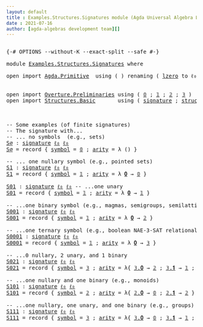 ```yaml
---
layout: default
title : Examples.Structures.Signatures module (Agda Universal Algebra Library)
date : 2021-07-16
author: [agda-algebras development team][]
---
```


<pre class="Agda">

<a id="180" class="Symbol">{-#</a> <a id="184" class="Keyword">OPTIONS</a> <a id="192" class="Pragma">--without-K</a> <a id="204" class="Pragma">--exact-split</a> <a id="218" class="Pragma">--safe</a> <a id="225" class="Symbol">#-}</a>

<a id="230" class="Keyword">module</a> <a id="237" href="Examples.Structures.Signatures.html" class="Module">Examples.Structures.Signatures</a> <a id="268" class="Keyword">where</a>

<a id="275" class="Keyword">open</a> <a id="280" class="Keyword">import</a> <a id="287" href="Agda.Primitive.html" class="Module">Agda.Primitive</a>  <a id="303" class="Keyword">using</a> <a id="309" class="Symbol">(</a> <a id="311" class="Symbol">)</a> <a id="313" class="Keyword">renaming</a> <a id="322" class="Symbol">(</a> <a id="324" href="Agda.Primitive.html#764" class="Primitive">lzero</a> <a id="330" class="Symbol">to</a> <a id="333" class="Primitive">ℓ₀</a> <a id="336" class="Symbol">)</a>


<a id="340" class="Keyword">open</a> <a id="345" class="Keyword">import</a> <a id="352" href="Overture.Preliminaries.html" class="Module">Overture.Preliminaries</a> <a id="375" class="Keyword">using</a> <a id="381" class="Symbol">(</a> <a id="383" href="Overture.Preliminaries.html#3383" class="Datatype">𝟘</a> <a id="385" class="Symbol">;</a> <a id="387" href="Overture.Preliminaries.html#3470" class="Datatype">𝟙</a> <a id="389" class="Symbol">;</a> <a id="391" href="Overture.Preliminaries.html#3525" class="Datatype">𝟚</a> <a id="393" class="Symbol">;</a> <a id="395" href="Overture.Preliminaries.html#3708" class="Datatype">𝟛</a> <a id="397" class="Symbol">)</a>
<a id="399" class="Keyword">open</a> <a id="404" class="Keyword">import</a> <a id="411" href="Structures.Basic.html" class="Module">Structures.Basic</a>       <a id="434" class="Keyword">using</a> <a id="440" class="Symbol">(</a> <a id="442" href="Structures.Basic.html#1124" class="Record">signature</a> <a id="452" class="Symbol">;</a> <a id="454" href="Structures.Basic.html#1458" class="Record">structure</a> <a id="464" class="Symbol">)</a>



<a id="469" class="Comment">-- Some examples (of finite signatures)</a>
<a id="509" class="Comment">-- The signature with...</a>
<a id="534" class="Comment">-- ... no symbols  (e.g., sets)</a>
<a id="S∅"></a><a id="566" href="Examples.Structures.Signatures.html#566" class="Function">S∅</a> <a id="569" class="Symbol">:</a> <a id="571" href="Structures.Basic.html#1124" class="Record">signature</a> <a id="581" href="Examples.Structures.Signatures.html#333" class="Primitive">ℓ₀</a> <a id="584" href="Examples.Structures.Signatures.html#333" class="Primitive">ℓ₀</a>
<a id="587" href="Examples.Structures.Signatures.html#566" class="Function">S∅</a> <a id="590" class="Symbol">=</a> <a id="592" class="Keyword">record</a> <a id="599" class="Symbol">{</a> <a id="601" href="Structures.Basic.html#1185" class="Field">symbol</a> <a id="608" class="Symbol">=</a> <a id="610" href="Overture.Preliminaries.html#3383" class="Datatype">𝟘</a> <a id="612" class="Symbol">;</a> <a id="614" href="Structures.Basic.html#1203" class="Field">arity</a> <a id="620" class="Symbol">=</a> <a id="622" class="Symbol">λ</a> <a id="624" class="Symbol">()</a> <a id="627" class="Symbol">}</a>

<a id="630" class="Comment">-- ... one nullary symbol (e.g., pointed sets)</a>
<a id="S1"></a><a id="677" href="Examples.Structures.Signatures.html#677" class="Function">S1</a> <a id="680" class="Symbol">:</a> <a id="682" href="Structures.Basic.html#1124" class="Record">signature</a> <a id="692" href="Examples.Structures.Signatures.html#333" class="Primitive">ℓ₀</a> <a id="695" href="Examples.Structures.Signatures.html#333" class="Primitive">ℓ₀</a>
<a id="698" href="Examples.Structures.Signatures.html#677" class="Function">S1</a> <a id="701" class="Symbol">=</a> <a id="703" class="Keyword">record</a> <a id="710" class="Symbol">{</a> <a id="712" href="Structures.Basic.html#1185" class="Field">symbol</a> <a id="719" class="Symbol">=</a> <a id="721" href="Overture.Preliminaries.html#3470" class="Datatype">𝟙</a> <a id="723" class="Symbol">;</a> <a id="725" href="Structures.Basic.html#1203" class="Field">arity</a> <a id="731" class="Symbol">=</a> <a id="733" class="Symbol">λ</a> <a id="735" href="Examples.Structures.Signatures.html#735" class="Bound">𝟎</a> <a id="737" class="Symbol">→</a> <a id="739" href="Overture.Preliminaries.html#3383" class="Datatype">𝟘</a> <a id="741" class="Symbol">}</a>

<a id="S01"></a><a id="744" href="Examples.Structures.Signatures.html#744" class="Function">S01</a> <a id="748" class="Symbol">:</a> <a id="750" href="Structures.Basic.html#1124" class="Record">signature</a> <a id="760" href="Examples.Structures.Signatures.html#333" class="Primitive">ℓ₀</a> <a id="763" href="Examples.Structures.Signatures.html#333" class="Primitive">ℓ₀</a> <a id="766" class="Comment">-- ...one unary</a>
<a id="782" href="Examples.Structures.Signatures.html#744" class="Function">S01</a> <a id="786" class="Symbol">=</a> <a id="788" class="Keyword">record</a> <a id="795" class="Symbol">{</a> <a id="797" href="Structures.Basic.html#1185" class="Field">symbol</a> <a id="804" class="Symbol">=</a> <a id="806" href="Overture.Preliminaries.html#3470" class="Datatype">𝟙</a> <a id="808" class="Symbol">;</a> <a id="810" href="Structures.Basic.html#1203" class="Field">arity</a> <a id="816" class="Symbol">=</a> <a id="818" class="Symbol">λ</a> <a id="820" href="Examples.Structures.Signatures.html#820" class="Bound">𝟎</a> <a id="822" class="Symbol">→</a> <a id="824" href="Overture.Preliminaries.html#3470" class="Datatype">𝟙</a> <a id="826" class="Symbol">}</a>

<a id="829" class="Comment">-- ...one binary symbol (e.g., magmas, semigroups, semilattices)</a>
<a id="S001"></a><a id="894" href="Examples.Structures.Signatures.html#894" class="Function">S001</a> <a id="899" class="Symbol">:</a> <a id="901" href="Structures.Basic.html#1124" class="Record">signature</a> <a id="911" href="Examples.Structures.Signatures.html#333" class="Primitive">ℓ₀</a> <a id="914" href="Examples.Structures.Signatures.html#333" class="Primitive">ℓ₀</a>
<a id="917" href="Examples.Structures.Signatures.html#894" class="Function">S001</a> <a id="922" class="Symbol">=</a> <a id="924" class="Keyword">record</a> <a id="931" class="Symbol">{</a> <a id="933" href="Structures.Basic.html#1185" class="Field">symbol</a> <a id="940" class="Symbol">=</a> <a id="942" href="Overture.Preliminaries.html#3470" class="Datatype">𝟙</a> <a id="944" class="Symbol">;</a> <a id="946" href="Structures.Basic.html#1203" class="Field">arity</a> <a id="952" class="Symbol">=</a> <a id="954" class="Symbol">λ</a> <a id="956" href="Examples.Structures.Signatures.html#956" class="Bound">𝟎</a> <a id="958" class="Symbol">→</a> <a id="960" href="Overture.Preliminaries.html#3525" class="Datatype">𝟚</a> <a id="962" class="Symbol">}</a>

<a id="965" class="Comment">-- ...one ternary symbol (e.g., boolean NAE-3-SAT relational structure)</a>
<a id="S0001"></a><a id="1037" href="Examples.Structures.Signatures.html#1037" class="Function">S0001</a> <a id="1043" class="Symbol">:</a> <a id="1045" href="Structures.Basic.html#1124" class="Record">signature</a> <a id="1055" href="Examples.Structures.Signatures.html#333" class="Primitive">ℓ₀</a> <a id="1058" href="Examples.Structures.Signatures.html#333" class="Primitive">ℓ₀</a>
<a id="1061" href="Examples.Structures.Signatures.html#1037" class="Function">S0001</a> <a id="1067" class="Symbol">=</a> <a id="1069" class="Keyword">record</a> <a id="1076" class="Symbol">{</a> <a id="1078" href="Structures.Basic.html#1185" class="Field">symbol</a> <a id="1085" class="Symbol">=</a> <a id="1087" href="Overture.Preliminaries.html#3470" class="Datatype">𝟙</a> <a id="1089" class="Symbol">;</a> <a id="1091" href="Structures.Basic.html#1203" class="Field">arity</a> <a id="1097" class="Symbol">=</a> <a id="1099" class="Symbol">λ</a> <a id="1101" href="Examples.Structures.Signatures.html#1101" class="Bound">𝟎</a> <a id="1103" class="Symbol">→</a> <a id="1105" href="Overture.Preliminaries.html#3708" class="Datatype">𝟛</a> <a id="1107" class="Symbol">}</a>

<a id="1110" class="Comment">-- ...0 nullary, 2 unary, and 1 binary</a>
<a id="S021"></a><a id="1149" href="Examples.Structures.Signatures.html#1149" class="Function">S021</a> <a id="1154" class="Symbol">:</a> <a id="1156" href="Structures.Basic.html#1124" class="Record">signature</a> <a id="1166" href="Examples.Structures.Signatures.html#333" class="Primitive">ℓ₀</a> <a id="1169" href="Examples.Structures.Signatures.html#333" class="Primitive">ℓ₀</a>
<a id="1172" href="Examples.Structures.Signatures.html#1149" class="Function">S021</a> <a id="1177" class="Symbol">=</a> <a id="1179" class="Keyword">record</a> <a id="1186" class="Symbol">{</a> <a id="1188" href="Structures.Basic.html#1185" class="Field">symbol</a> <a id="1195" class="Symbol">=</a> <a id="1197" href="Overture.Preliminaries.html#3708" class="Datatype">𝟛</a> <a id="1199" class="Symbol">;</a> <a id="1201" href="Structures.Basic.html#1203" class="Field">arity</a> <a id="1207" class="Symbol">=</a> <a id="1209" class="Symbol">λ{</a> <a id="1212" href="Overture.Preliminaries.html#3727" class="InductiveConstructor">𝟛.𝟎</a> <a id="1216" class="Symbol">→</a> <a id="1218" href="Overture.Preliminaries.html#3525" class="Datatype">𝟚</a> <a id="1220" class="Symbol">;</a> <a id="1222" href="Overture.Preliminaries.html#3734" class="InductiveConstructor">𝟛.𝟏</a> <a id="1226" class="Symbol">→</a> <a id="1228" href="Overture.Preliminaries.html#3470" class="Datatype">𝟙</a> <a id="1230" class="Symbol">;</a> <a id="1232" href="Overture.Preliminaries.html#3741" class="InductiveConstructor">𝟛.𝟐</a> <a id="1236" class="Symbol">→</a> <a id="1238" href="Overture.Preliminaries.html#3470" class="Datatype">𝟙</a> <a id="1240" class="Symbol">}</a> <a id="1242" class="Symbol">}</a>

<a id="1245" class="Comment">-- ...one nullary and one binary (e.g., monoids)</a>
<a id="S101"></a><a id="1294" href="Examples.Structures.Signatures.html#1294" class="Function">S101</a> <a id="1299" class="Symbol">:</a> <a id="1301" href="Structures.Basic.html#1124" class="Record">signature</a> <a id="1311" href="Examples.Structures.Signatures.html#333" class="Primitive">ℓ₀</a> <a id="1314" href="Examples.Structures.Signatures.html#333" class="Primitive">ℓ₀</a>
<a id="1317" href="Examples.Structures.Signatures.html#1294" class="Function">S101</a> <a id="1322" class="Symbol">=</a> <a id="1324" class="Keyword">record</a> <a id="1331" class="Symbol">{</a> <a id="1333" href="Structures.Basic.html#1185" class="Field">symbol</a> <a id="1340" class="Symbol">=</a> <a id="1342" href="Overture.Preliminaries.html#3525" class="Datatype">𝟚</a> <a id="1344" class="Symbol">;</a> <a id="1346" href="Structures.Basic.html#1203" class="Field">arity</a> <a id="1352" class="Symbol">=</a> <a id="1354" class="Symbol">λ{</a> <a id="1357" href="Overture.Preliminaries.html#3575" class="InductiveConstructor">𝟚.𝟎</a> <a id="1361" class="Symbol">→</a> <a id="1363" href="Overture.Preliminaries.html#3383" class="Datatype">𝟘</a> <a id="1365" class="Symbol">;</a> <a id="1367" href="Overture.Preliminaries.html#3626" class="InductiveConstructor">𝟚.𝟏</a> <a id="1371" class="Symbol">→</a> <a id="1373" href="Overture.Preliminaries.html#3525" class="Datatype">𝟚</a> <a id="1375" class="Symbol">}</a> <a id="1377" class="Symbol">}</a>

<a id="1380" class="Comment">-- ...one nullary, one unary, and one binary (e.g., groups)</a>
<a id="S111"></a><a id="1440" href="Examples.Structures.Signatures.html#1440" class="Function">S111</a> <a id="1445" class="Symbol">:</a> <a id="1447" href="Structures.Basic.html#1124" class="Record">signature</a> <a id="1457" href="Examples.Structures.Signatures.html#333" class="Primitive">ℓ₀</a> <a id="1460" href="Examples.Structures.Signatures.html#333" class="Primitive">ℓ₀</a>
<a id="1463" href="Examples.Structures.Signatures.html#1440" class="Function">S111</a> <a id="1468" class="Symbol">=</a> <a id="1470" class="Keyword">record</a> <a id="1477" class="Symbol">{</a> <a id="1479" href="Structures.Basic.html#1185" class="Field">symbol</a> <a id="1486" class="Symbol">=</a> <a id="1488" href="Overture.Preliminaries.html#3708" class="Datatype">𝟛</a> <a id="1490" class="Symbol">;</a> <a id="1492" href="Structures.Basic.html#1203" class="Field">arity</a> <a id="1498" class="Symbol">=</a> <a id="1500" class="Symbol">λ{</a> <a id="1503" href="Overture.Preliminaries.html#3727" class="InductiveConstructor">𝟛.𝟎</a> <a id="1507" class="Symbol">→</a> <a id="1509" href="Overture.Preliminaries.html#3383" class="Datatype">𝟘</a> <a id="1511" class="Symbol">;</a> <a id="1513" href="Overture.Preliminaries.html#3734" class="InductiveConstructor">𝟛.𝟏</a> <a id="1517" class="Symbol">→</a> <a id="1519" href="Overture.Preliminaries.html#3470" class="Datatype">𝟙</a> <a id="1521" class="Symbol">;</a> <a id="1523" href="Overture.Preliminaries.html#3741" class="InductiveConstructor">𝟛.𝟐</a> <a id="1527" class="Symbol">→</a> <a id="1529" href="Overture.Preliminaries.html#3525" class="Datatype">𝟚</a> <a id="1531" class="Symbol">}</a> <a id="1533" class="Symbol">}</a>

</pre>


